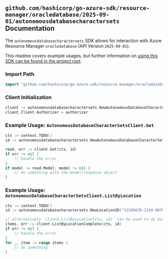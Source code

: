
## `github.com/hashicorp/go-azure-sdk/resource-manager/oracledatabase/2025-09-01/autonomousdatabasecharactersets` Documentation

The `autonomousdatabasecharactersets` SDK allows for interaction with Azure Resource Manager `oracledatabase` (API Version `2025-09-01`).

This readme covers example usages, but further information on [using this SDK can be found in the project root](https://github.com/hashicorp/go-azure-sdk/tree/main/docs).

### Import Path

```go
import "github.com/hashicorp/go-azure-sdk/resource-manager/oracledatabase/2025-09-01/autonomousdatabasecharactersets"
```


### Client Initialization

```go
client := autonomousdatabasecharactersets.NewAutonomousDatabaseCharacterSetsClientWithBaseURI("https://management.azure.com")
client.Client.Authorizer = authorizer
```


### Example Usage: `AutonomousDatabaseCharacterSetsClient.Get`

```go
ctx := context.TODO()
id := autonomousdatabasecharactersets.NewAutonomousDatabaseCharacterSetID("12345678-1234-9876-4563-123456789012", "locationName", "autonomousDatabaseCharacterSetName")

read, err := client.Get(ctx, id)
if err != nil {
	// handle the error
}
if model := read.Model; model != nil {
	// do something with the model/response object
}
```


### Example Usage: `AutonomousDatabaseCharacterSetsClient.ListByLocation`

```go
ctx := context.TODO()
id := autonomousdatabasecharactersets.NewLocationID("12345678-1234-9876-4563-123456789012", "locationName")

// alternatively `client.ListByLocation(ctx, id)` can be used to do batched pagination
items, err := client.ListByLocationComplete(ctx, id)
if err != nil {
	// handle the error
}
for _, item := range items {
	// do something
}
```
